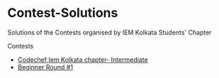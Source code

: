 # Contest-Solutions
Solutions of the Contests organised by IEM Kolkata Students' Chapter

Contests
- [Codechef Iem Kolkata chapter- Intermediate](https://codeforces.com/gym/306623)
- [Beginner Round #1](https://codeforces.com/group/zD5zIvrVVy/contest/309910)
